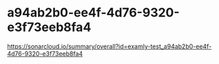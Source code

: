 # a94ab2b0-ee4f-4d76-9320-e3f73eeb8fa4
https://sonarcloud.io/summary/overall?id=examly-test_a94ab2b0-ee4f-4d76-9320-e3f73eeb8fa4
